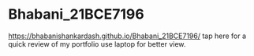 # Bhabani_21BCE7196
https://bhabanishankardash.github.io/Bhabani_21BCE7196/ tap here for a quick review of my portfolio use laptop for better view.
